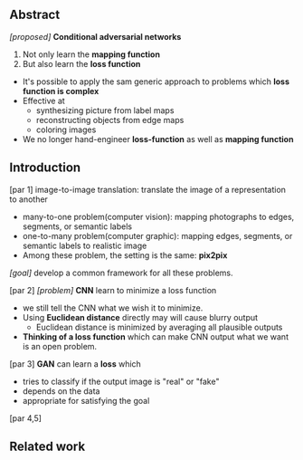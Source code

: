 ## Abstract

*[proposed]* **Conditional adversarial networks**
1. Not only learn the **mapping function**
2. But also learn the **loss function**

* It's possible to apply the sam generic approach to problems which **loss function is complex**
* Effective at 
    * synthesizing picture from label maps
    * reconstructing objects from edge maps
    * coloring images
* We no longer hand-engineer **loss-function** as well as **mapping function**

## Introduction

[par 1]
image-to-image translation: translate the image of a representation to another
* many-to-one problem(computer vision): mapping photographs to edges, segments, or semantic labels
* one-to-many problem(computer graphic): mapping edges, segments, or semantic labels to realistic image
* Among these problem, the setting is the same: **pix2pix**

*[goal]* develop a common framework for all these problems.

[par 2]
*[problem]* **CNN** learn to minimize a loss function
* we still tell the CNN what we wish it to minimize.
* Using **Euclidean distance** directly may will cause blurry output
    * Euclidean distance is minimized by averaging all plausible outputs
* **Thinking of a loss function** which can make CNN output what we want is an open problem.

[par 3]
**GAN** can learn a **loss** which
* tries to classify if the output image is "real" or "fake"
* depends on the data
* appropriate for satisfying the goal

[par 4,5]

## Related work

